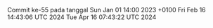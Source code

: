 Commit ke-55 pada tanggal Sun Jan 01 14:00 2023 +0100
Fri Feb 16 14:43:06 UTC 2024
Tue Apr 16 07:43:22 UTC 2024
